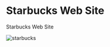 # Starbucks Web Site
 Starbucks Web Site

![starbucks](https://user-images.githubusercontent.com/75690935/222065132-d06bc9ad-2b79-4ccd-b9ff-0a536249f8f6.png)

